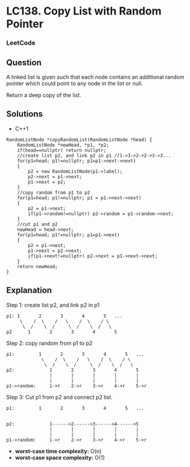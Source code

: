 # LC138. Copy List with Random Pointer

### LeetCode

## Question

A linked list is given such that each node contains an additional random pointer which could point to any node in the list or null.

Return a deep copy of the list.

## Solutions

* C++1
```
RandomListNode *copyRandomList(RandomListNode *head) {
    RandomListNode *newHead, *p1, *p2;
    if(head==nullptr) return nullptr;
    //create list p2, and link p2 in p1 //1->1->2->2->3->3...
    for(p1=head; p1!=nullptr; p1=p1->next->next)
    {
        p2 = new RandomListNode(p1->label);
        p2->next = p1->next;
        p1->next = p2;
    } 
    //copy random from p1 to p2
    for(p1=head; p1!=nullptr; p1 = p1->next->next)
    {
        p2 = p1->next;
        if(p1->random!=nullptr) p2->random = p1->random->next;
    } 
    //cut p1 and p2
    newHead = head->next;
    for(p1=head; p1!=nullptr; p1=p1->next)
    {
        p2 = p1->next;
        p1->next = p2->next;
        if(p1->next!=nullptr) p2->next = p1->next->next;
    } 
    return newHead;
}
```

## Explanation

Step 1: create list p2, and link p2 in p1
```
p1: 1       2       3       4       5   ...
     \    /  \    /   \    /  \    / \
      \  /    \  /     \  /    \  /   \
p2      1       2       3       4       5
```

Step 2: copy random from p1 to p2
```
p1:         1       2       3       4       5   ...
             \    /  \    /   \    /  \    / \
              \  /    \  /     \  /    \  /   \
p2:             1       2       3       4       5
                |       |       |       |       |       
                |       |       |       |       |
p1->random:     1->r    2->r    3->r    4->r    5->r
```

Step 3: Cut p1 from p2 and connect p2 list.
```
p1:         1       2       3       4       5   ...


p2:             1------>2------>3------>4------>5
                |       |       |       |       |       
                |       |       |       |       |
p1->random:     1->r    2->r    3->r    4->r    5->r
```

* **worst-case time complexity:** O(n)
* **worst-case space complexity:** O(1)